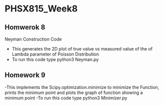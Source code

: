 # PHSX815_Week8
## Homwerok 8
Neyman Construction Code
- This generates the 2D plot of true value vs measured value of the of Lambda parameter of Poisson Distribution
- To run this code type python3 Neyman.py

## Homework 9

-This implements the Scipy.optimization.minimize to minimize the Function, prints the minimum point and plots the graph of function showing a minimum point
-To run this code type python3 Minimizer.py
